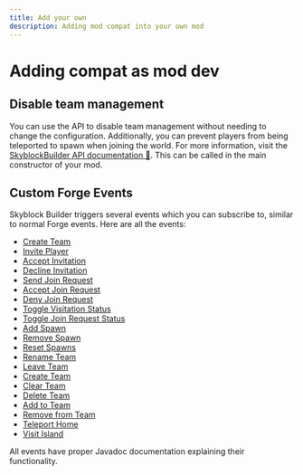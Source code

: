 ```yaml
---
title: Add your own
description: Adding mod compat into your own mod
---
```


# Adding compat as mod dev
## Disable team management
You can use the API to disable team management without needing to change the configuration. Additionally, you can
prevent players from being teleported to spawn when joining the world. For more information, visit
the [SkyblockBuilder API documentation 🔗](https://github.com/ChaoticTrials/SkyblockBuilder/blob/1.17.x/src/main/java/de/melanx/skyblockbuilder/api/SkyblockBuilderAPI.java).
This can be called in the main constructor of your mod.

## Custom Forge Events
Skyblock Builder triggers several events which you can subscribe to, similar to normal Forge events. Here are all the
events:

- [Create Team](https://github.com/ChaoticTrials/SkyblockBuilder/blob/1.17.x/src/main/java/de/melanx/skyblockbuilder/events/SkyblockCreateTeamEvent.java)
- [Invite Player](https://github.com/ChaoticTrials/SkyblockBuilder/blob/1.17.x/src/main/java/de/melanx/skyblockbuilder/events/SkyblockInvitationEvent.java#L53)
- [Accept Invitation](https://github.com/ChaoticTrials/SkyblockBuilder/blob/1.17.x/src/main/java/de/melanx/skyblockbuilder/events/SkyblockInvitationEvent.java#L74)
- [Decline Invitation](https://github.com/ChaoticTrials/SkyblockBuilder/blob/1.17.x/src/main/java/de/melanx/skyblockbuilder/events/SkyblockInvitationEvent.java#L84)
- [Send Join Request](https://github.com/ChaoticTrials/SkyblockBuilder/blob/1.17.x/src/main/java/de/melanx/skyblockbuilder/events/SkyblockJoinRequestEvent.java#L51)
- [Accept Join Request](https://github.com/ChaoticTrials/SkyblockBuilder/blob/1.17.x/src/main/java/de/melanx/skyblockbuilder/events/SkyblockJoinRequestEvent.java#L61)
- [Deny Join Request](https://github.com/ChaoticTrials/SkyblockBuilder/blob/1.17.x/src/main/java/de/melanx/skyblockbuilder/events/SkyblockJoinRequestEvent.java#L81)
- [Toggle Visitation Status](https://github.com/ChaoticTrials/SkyblockBuilder/blob/1.17.x/src/main/java/de/melanx/skyblockbuilder/events/SkyblockManageTeamEvent.java#L50)
- [Toggle Join Request Status](https://github.com/ChaoticTrials/SkyblockBuilder/blob/1.17.x/src/main/java/de/melanx/skyblockbuilder/events/SkyblockManageTeamEvent.java#L87)
- [Add Spawn](https://github.com/ChaoticTrials/SkyblockBuilder/blob/1.17.x/src/main/java/de/melanx/skyblockbuilder/events/SkyblockManageTeamEvent.java#L114)
- [Remove Spawn](https://github.com/ChaoticTrials/SkyblockBuilder/blob/1.17.x/src/main/java/de/melanx/skyblockbuilder/events/SkyblockManageTeamEvent.java#L153)
- [Reset Spawns](https://github.com/ChaoticTrials/SkyblockBuilder/blob/1.17.x/src/main/java/de/melanx/skyblockbuilder/events/SkyblockManageTeamEvent.java#L183)
- [Rename Team](https://github.com/ChaoticTrials/SkyblockBuilder/blob/1.17.x/src/main/java/de/melanx/skyblockbuilder/events/SkyblockManageTeamEvent.java#L193)
- [Leave Team](https://github.com/ChaoticTrials/SkyblockBuilder/blob/1.17.x/src/main/java/de/melanx/skyblockbuilder/events/SkyblockManageTeamEvent.java#L222)
- [Create Team](https://github.com/ChaoticTrials/SkyblockBuilder/blob/1.17.x/src/main/java/de/melanx/skyblockbuilder/events/SkyblockOpManageEvent.java#L84)
- [Clear Team](https://github.com/ChaoticTrials/SkyblockBuilder/blob/1.17.x/src/main/java/de/melanx/skyblockbuilder/events/SkyblockOpManageEvent.java#L64)
- [Delete Team](https://github.com/ChaoticTrials/SkyblockBuilder/blob/1.17.x/src/main/java/de/melanx/skyblockbuilder/events/SkyblockOpManageEvent.java#L44)
- [Add to Team](https://github.com/ChaoticTrials/SkyblockBuilder/blob/1.17.x/src/main/java/de/melanx/skyblockbuilder/events/SkyblockOpManageEvent.java#L122)
- [Remove from Team](https://github.com/ChaoticTrials/SkyblockBuilder/blob/1.17.x/src/main/java/de/melanx/skyblockbuilder/events/SkyblockOpManageEvent.java#L153)
- [Teleport Home](https://github.com/ChaoticTrials/SkyblockBuilder/blob/1.17.x/src/main/java/de/melanx/skyblockbuilder/events/SkyblockTeleportHomeEvent.java)
- [Visit Island](https://github.com/ChaoticTrials/SkyblockBuilder/blob/1.17.x/src/main/java/de/melanx/skyblockbuilder/events/SkyblockVisitEvent.java)

All events have proper Javadoc documentation explaining their functionality.
